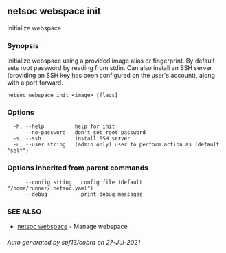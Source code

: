 ## netsoc webspace init

Initialize webspace

### Synopsis

Initialize webspace using a provided image alias or fingerprint. By
default sets root password by reading from stdin. Can also install
an SSH server (providing an SSH key has been configured on the
user's account), along with a port forward.


```
netsoc webspace init <image> [flags]
```

### Options

```
  -h, --help          help for init
      --no-password   don't set root password
  -s, --ssh           install SSH server
  -u, --user string   (admin only) user to perform action as (default "self")
```

### Options inherited from parent commands

```
      --config string   config file (default "/home/runner/.netsoc.yaml")
      --debug           print debug messages
```

### SEE ALSO

* [netsoc webspace](netsoc_webspace.md)	 - Manage webspace

###### Auto generated by spf13/cobra on 27-Jul-2021

